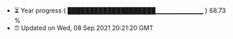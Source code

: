 - ⏳ Year progress { ████████████████████▁▁▁▁▁▁▁▁▁▁ } 68.73 %
- ⏰ Updated on Wed, 08 Sep 2021 20:21:20 GMT

